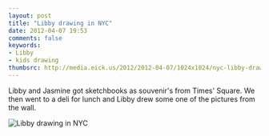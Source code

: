 ```yaml
---
layout: post
title: "Libby drawing in NYC"
date: 2012-04-07 19:53
comments: false
keywords: 
- Libby
- kids drawing
thumbsrc: http://media.eick.us/2012/2012-04-07/1024x1024/nyc-libby-drawing.jpg
---
```

Libby and Jasmine got sketchbooks as souvenir's from Times' Square.  We then went to a deli for lunch and Libby drew some one of the pictures from the wall.
 



![Libby drawing in NYC](http://media.eick.us/media/photographs/2012/2012-04-07/nyc-libby-drawing.jpg)

